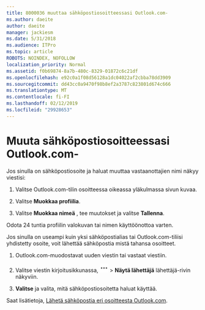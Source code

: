 ```yaml
---
title: 8000036 muuttaa sähköpostiosoitteessasi Outlook.com-
ms.author: daeite
author: daeite
manager: jackiesm
ms.date: 5/31/2018
ms.audience: ITPro
ms.topic: article
ROBOTS: NOINDEX, NOFOLLOW
localization_priority: Normal
ms.assetid: f0b69874-8a7b-480c-8329-01872c6c21df
ms.openlocfilehash: e92c0a1f08d56128a1dc04022af2cbba78dd3909
ms.sourcegitcommit: dd43cc0a9470f98b8ef2a3787c823801d674c666
ms.translationtype: MT
ms.contentlocale: fi-FI
ms.lasthandoff: 02/12/2019
ms.locfileid: "29928653"
---
```

# <a name="change-your-email-name-in-outlookcom"></a>Muuta sähköpostiosoitteessasi Outlook.com-

Jos sinulla on sähköpostiosoite ja haluat muuttaa vastaanottajien nimi näkyy viestisi:
  
1. Valitse Outlook.com-tilin osoitteessa oikeassa yläkulmassa sivun kuvaa.
    
2. Valitse **Muokkaa profiilia**. 
    
3. Valitse **Muokkaa nimeä** , tee muutokset ja valitse **Tallenna**. 
    
Odota 24 tuntia profiilin valokuvan tai nimen käyttöönottoa varten.
  
Jos sinulla on useampi kuin yksi sähköpostialias tai Outlook.com-tiliisi yhdistetty osoite, voit lähettää sähköpostia mistä tahansa osoitteet.
  
1. Outlook.com-muodostavat uuden viestin tai vastaat viestiin.
    
2. Valitse viestin kirjoitusikkunassa, ![enemmän ryhmän Toiminnot-kuvaketta. ](media/b97ea7cd-eeb0-49c5-a564-7ca2d2e33909.png) \> **Näytä lähettäjä** lähettäjä-rivin näkyviin. 
    
3. **Valitse** ja valita, mitä sähköpostiosoitetta haluat käyttää. 
    
Saat lisätietoja, [Lähetä sähköpostia eri osoitteesta Outlook.com](https://go.microsoft.com/fwlink/p/?linkid=2001701&amp;clcid=0x409).
  

